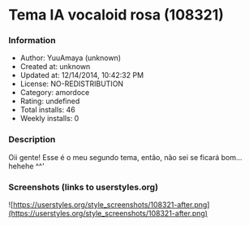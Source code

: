 # Tema IA vocaloid rosa (108321)

### Information
- Author: YuuAmaya (unknown)
- Created at: unknown
- Updated at: 12/14/2014, 10:42:32 PM
- License: NO-REDISTRIBUTION
- Category: amordoce
- Rating: undefined
- Total installs: 46
- Weekly installs: 0


### Description
Oii gente! Esse é o meu segundo tema, então, não sei se ficará bom... hehehe ^^'


### Screenshots (links to userstyles.org)
![https://userstyles.org/style_screenshots/108321-after.png](https://userstyles.org/style_screenshots/108321-after.png)


